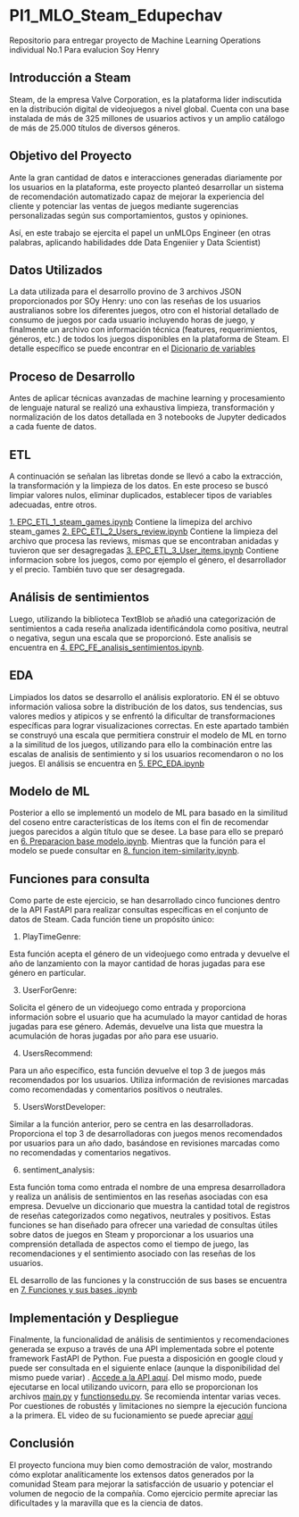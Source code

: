 # PI1_MLO_Steam_Edupechav
Repositorio para entregar proyecto de Machine Learning Operations individual No.1 Para evalucion Soy Henry

## Introducción a Steam
Steam, de la empresa Valve Corporation, es la plataforma líder indiscutida en la distribución digital de videojuegos a nivel global. Cuenta con una base instalada de más de 325 millones de usuarios activos y un amplio catálogo de más de 25.000 títulos de diversos géneros.

## Objetivo del Proyecto
Ante la gran cantidad de datos e interacciones generadas diariamente por los usuarios en la plataforma, este proyecto planteó desarrollar un sistema de recomendación automatizado capaz de mejorar la experiencia del cliente y potenciar las ventas de juegos mediante sugerencias personalizadas según sus comportamientos, gustos y opiniones.

Así, en este trabajo se ejercita el papel un unMLOps Engineer (en otras palabras, aplicando habilidades dde Data Engeniier y Data Scientist) 

## Datos Utilizados
La data utilizada para el desarrollo provino de 3 archivos JSON proporcionados por SOy Henry: uno con las reseñas de los usuarios australianos sobre los diferentes juegos, otro con el historial detallado de consumo de juegos por cada usuario incluyendo horas de juego, y finalmente un archivo con información técnica (features, requerimientos, géneros, etc.) de todos los juegos disponibles en la plataforma de Steam. El detalle específico se puede encontrar en el [Dicionario de variables](https://docs.google.com/spreadsheets/d/1-t9HLzLHIGXvliq56UE_gMaWBVTPfrlTf2D9uAtLGrk/edit#gid=0)


## Proceso de Desarrollo
Antes de aplicar técnicas avanzadas de machine learning y procesamiento de lenguaje natural se realizó una exhaustiva limpieza, transformación y normalización de los datos detallada en 3 notebooks de Jupyter dedicados a cada fuente de datos.

## ETL
A continuación se señalan las libretas donde se llevó a cabo la extracción, la transformación y la limpieza de los datos. En este proceso se buscó limpiar valores nulos, eliminar duplicados, establecer tipos de variables adecuadas, entre otros.

[1. EPC_ETL_1_steam_games.ipynb](1.%20EPC_ETL_1_steam_games.ipynb) Contiene la limepiza del archivo steam_games
[2. EPC_ETL_2_Users_review.ipynb](2.%20EPC_ETL_2_Users_review.ipynb) Contiene la limpieza del archivo que procesa las reviews, mismas que se encontraban anidadas y tuvieron que ser desagregadas
[3. EPC_ETL_3_User_items.ipynb](3.%20EPC_ETL_3_User_items.ipynb) Contiene informacion sobre los juegos, como por ejemplo el género, el desarrollador y el precio. También tuvo que ser desagregada.

## Análisis de sentimientos

Luego, utilizando la biblioteca TextBlob se añadió una categorización de sentimientos a cada reseña analizada identificándola como positiva, neutral o negativa, segun una escala que se proporcionó. Este analisis se encuentra en [4. EPC_FE_analisis_sentimientos.ipynb](4.%20EPC_FE_analisis_sentimientos.ipynb).

## EDA
Limpiados los datos se desarrollo el análisis exploratorio. EN él se obtuvo información valiosa sobre la distribución de los datos, sus tendencias, sus valores medios y atipicos y se enfrentó la dificultar de transformaciones específicas para lograr visualizaciones correctas. En este apartado también se construyó una escala que permitiera construir el modelo de ML en torno a la similitud de los juegos, utilizando para ello la combinación entre las escalas de analisis de sentimiento y si los usuarios recomendaron o no los juegos. El análisis se encuentra en [5. EPC_EDA.ipynb](5.%20EPC_EDA.ipynb)

## Modelo de ML
Posterior a ello se implementó un modelo de ML para basado en la similitud del coseno entre características de los ítems con el fin de recomendar juegos parecidos a algún título que se desee. La base para ello se preparó en [6. Preparacion base modelo.ipynb](6.%20Preparacion%20base%20modelo.ipynb). Mientras que la función para el modelo se puede consultar en [8. funcion item-similarity.ipynb](8.%20funcion%20item-similarity.ipynb). 

## Funciones para consulta
Como parte de este ejercicio, se han desarrollado cinco funciones dentro de la API FastAPI para realizar consultas específicas en el conjunto de datos de Steam. Cada función tiene un propósito único:

1. PlayTimeGenre:

Esta función acepta el género de un videojuego como entrada y devuelve el año de lanzamiento con la mayor cantidad de horas jugadas para ese género en particular.

3. UserForGenre:

Solicita el género de un videojuego como entrada y proporciona información sobre el usuario que ha acumulado la mayor cantidad de horas jugadas para ese género. Además, devuelve una lista que muestra la acumulación de horas jugadas por año para ese usuario.

4. UsersRecommend:

Para un año específico, esta función devuelve el top 3 de juegos más recomendados por los usuarios. Utiliza información de revisiones marcadas como recomendadas y comentarios positivos o neutrales.

5. UsersWorstDeveloper:

Similar a la función anterior, pero se centra en las desarrolladoras. Proporciona el top 3 de desarrolladoras con juegos menos recomendados por usuarios para un año dado, basándose en revisiones marcadas como no recomendadas y comentarios negativos.

6. sentiment_analysis:

Esta función toma como entrada el nombre de una empresa desarrolladora y realiza un análisis de sentimientos en las reseñas asociadas con esa empresa. Devuelve un diccionario que muestra la cantidad total de registros de reseñas categorizados como negativos, neutrales y positivos.
Estas funciones se han diseñado para ofrecer una variedad de consultas útiles sobre datos de juegos en Steam y proporcionar a los usuarios una comprensión detallada de aspectos como el tiempo de juego, las recomendaciones y el sentimiento asociado con las reseñas de los usuarios.

EL desarrollo de las funciones y la construcción de sus bases se encuentra en [7. Funciones y sus bases .ipynb](7.%20Funciones%20y%20sus%20bases%20.ipynb)

## Implementación y Despliegue

Finalmente, la funcionalidad de análisis de sentimientos y recomendaciones generada se expuso a través de una API implementada sobre el potente framework FastAPI de Python. Fue puesta a disposición en google cloud y puede ser consultada en el siguiente enlace (aunque la disponibilidad del mismo puede variar) . [Accede a la API aquí](http://34.133.172.102:10000/docs). Del mismo modo, puede ejecutarse en local utilizando uvicorn, para ello se proporcionan los archivos [main.py](main.py) y [functionsedu.py](functionsedu.py). Se recomienda intentar varias veces. Por cuestiones de robustés y limitaciones no siempre la ejecución funciona a la primera. EL video de su fucionamiento se puede apreciar [aquí](https://youtu.be/EunBt0w5xjQ)


## Conclusión
El proyecto funciona muy bien como demostración de valor, mostrando cómo explotar analíticamente los extensos datos generados por la comunidad Steam para mejorar la satisfacción de usuario y potenciar el volumen de negocio de la compañía. Como ejercicio permite apreciar las dificultades y la maravilla que es la ciencia de datos.

